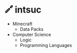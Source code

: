 # ![](https://github.com/intsuc/intsuc/blob/main/intsuc.png) intsuc

- Minecraft
  - Data Packs
- Computer Science
  - Logic
  - Programming Languages
